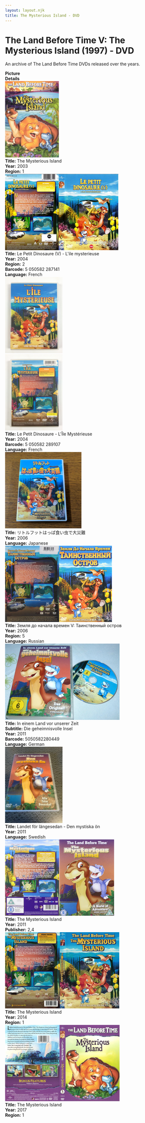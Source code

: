 ```yaml
---
layout: layout.njk
title: The Mysterious Island - DVD
---
```


# The Land Before Time V: The Mysterious Island (1997) - DVD

An archive of The Land Before Time DVDs released over the years.

<div class="item-table">
  <div class="item-header">
    <div class="item-image"><strong>Picture</strong></div>
    <div class="item-details"><strong>Details</strong></div>
  </div>

  <div class="item-entry">
  <div class="item-image">
    <a href="/images/media/dvd/5/english2003.jpg" data-lightbox="img" data-title="The Mysterious Island">
        <div class="img-box">
          <img src="/images/media/dvd/5/english2003.jpg" alt="The Mysterious Island" style="height:250px; object-fit:cover;" loading="lazy">
        </div>
      </a>
  </div>
  <div class="item-details">
    <strong>Title:</strong> The Mysterious Island<br/>
      <strong>Year:</strong> 2003<br/>
      <strong>Region:</strong> 1<br/>
  </div>
</div>


  <div class="item-entry">
  <div class="item-image">
    <a href="/images/media/dvd/5/le-petit-dinosaure-vol-5-l-ile-mysterieuse-09165404022007_orig.jpg" data-lightbox="img" data-title="Le Petit Dinosaure (V) - L'ile mysterieuse">
        <div class="img-box">
          <img src="/images/media/dvd/5/le-petit-dinosaure-vol-5-l-ile-mysterieuse-09165404022007_orig.jpg" alt="Le Petit Dinosaure (V) - L'ile mysterieuse" style="height:250px; object-fit:cover;" loading="lazy">
        </div>
      </a>
  </div>
  <div class="item-details">
    <strong>Title:</strong> Le Petit Dinosaure (V) - L'ile mysterieuse<br/>
      <strong>Year:</strong> 2004<br/>
      <strong>Region:</strong> 2<br/>
      <strong>Barcode:</strong> 5 050582 287141<br/>
      <strong>Language:</strong> French<br/>
  </div>
</div>

<div class="item-entry" id="lbt5-fr-167">
    <div class="item-image">
      <a href="/images/media/dvd/5/lbt5-fr.jpg" data-lightbox="img" data-title="Le Petit Dinosaure - L'Île Mystérieuse">
        <div class="img-box">
          <img src="/images/media/dvd/5/lbt5-fr.jpg" alt="Le Petit Dinosaure - L'Île Mystérieuse" style="height:250px; object-fit:cover;" loading="lazy"/>
        </div>
      </a>
      <a href="/images/media/dvd/5/lbt5-fr2.jpg" data-lightbox="img" data-title="Le Petit Dinosaure - L'Île Mystérieuse">
        <div class="img-box">
          <img src="/images/media/dvd/5/lbt5-fr2.jpg" alt="Le Petit Dinosaure - L'Île Mystérieuse" style="height:250px; object-fit:cover;" loading="lazy"/>
        </div>
      </a>
    </div>
    <div class="item-details">
      <strong>Title:</strong> Le Petit Dinosaure - L'Île Mystérieuse<br/>
      <strong>Year:</strong> 2004<br/>
      <strong>Barcode:</strong> 5 050582 289107<br/>
      <strong>Language:</strong> French<br/>
    </div>
  </div>

<div class="item-entry" id="lbt5-ja-35">
    <div class="item-image">
      <a href="/images/media/dvd/5/lbt5-ja.jpg" data-lightbox="img" data-title="リトルフットはっぱ食い虫で大災難">
        <div class="img-box">
          <img src="/images/media/dvd/5/lbt5-ja.jpg" alt="リトルフットはっぱ食い虫で大災難" style="height:250px; object-fit:cover;" loading="lazy">
        </div>
      </a>
    </div>
    <div class="item-details">
      <strong>Title:</strong> リトルフットはっぱ食い虫で大災難<br/>
      <strong>Year:</strong> 2006<br/>
      <strong>Language:</strong> Japanese<br/>
    </div>
  </div>


  <div class="item-entry">
  <div class="item-image">
    <a href="/images/media/dvd/5/russianlbt5dvd2006_orig.jpg" data-lightbox="img" data-title="Земля до начала времен V: Таинственный остров">
        <div class="img-box">
          <img src="/images/media/dvd/5/russianlbt5dvd2006_orig.jpg" alt="Земля до начала времен V: Таинственный остров" style="height:250px; object-fit:cover;" loading="lazy">
        </div>
      </a>
  </div>
  <div class="item-details">
    <strong>Title:</strong> Земля до начала времен V: Таинственный остров<br/>
      <strong>Year:</strong> 2006<br/>
      <strong>Region:</strong> 5<br/>
      <strong>Language:</strong> Russian<br/>
  </div>
</div>
<div class="item-entry" id="lbt5-de-2011-575">
    <div class="item-image">
      <a href="/images/media/dvd/5/lbt5-de-2011.jpg" data-lightbox="img" data-title="In einem Land vor unserer Zeit">
        <div class="img-box">
          <img src="/images/media/dvd/5/lbt5-de-2011.jpg" alt="In einem Land vor unserer Zeit" style="height:250px; object-fit:cover;" loading="lazy"/>
        </div>
      </a>
    </div>
    <div class="item-details">
      <strong>Title:</strong> In einem Land vor unserer Zeit<br/>
      <strong>Subtitle:</strong> Die geheimnisvolle Insel<br/>
      <strong>Year:</strong> 2011<br/>
      <strong>Barcode:</strong> 5050582280449<br/>
      <strong>Language:</strong> German<br/>
    </div>
  </div>

<div class="item-entry">
  <div class="item-image">
    <a href="/images/media/dvd/5/lbt5-sv.jpg" data-lightbox="img" data-title="Landet för längesedan - Den mystiska ön">
        <div class="img-box">
          <img src="/images/media/dvd/5/lbt5-sv.jpg" alt="Landet för längesedan - Den mystiska ön" style="height:250px; object-fit:cover;" loading="lazy">
        </div>
      </a>
  </div>
  <div class="item-details">
    <strong>Title:</strong> Landet för längesedan - Den mystiska ön<br/>
      <strong>Year:</strong> 2011<br/>
      <strong>Language:</strong> Swedish<br/>
  </div>
</div>
<div class="item-entry">
  <div class="item-image">
    <a href="/images/media/dvd/5/2-4.jpg" data-lightbox="img" data-title="The Mysterious Island">
        <div class="img-box">
          <img src="/images/media/dvd/5/2-4.jpg" alt="The Mysterious Island" style="height:250px; object-fit:cover;" loading="lazy">
        </div>
      </a>
  </div>
  <div class="item-details">
    <strong>Title:</strong> The Mysterious Island<br/>
      <strong>Year:</strong> 2011<br/>
      <strong>Publisher:</strong> 2,4<br/>
  </div>
</div>

  <div class="item-entry">
  <div class="item-image">
    <a href="/images/media/dvd/5/lbt5-region3-scan_orig.jpg" data-lightbox="img" data-title="The Mysterious Island">
        <div class="img-box">
          <img src="/images/media/dvd/5/lbt5-region3-scan_orig.jpg" alt="The Mysterious Island" style="height:250px; object-fit:cover;" loading="lazy">
        </div>
      </a>
  </div>
  <div class="item-details">
    <strong>Title:</strong> The Mysterious Island<br/>
      <strong>Year:</strong> 2014<br/>
      <strong>Region:</strong> 1<br/>
  </div>
</div>


<div class="item-entry">
  <div class="item-image">
    <a href="/images/media/dvd/5/2017-07-20-5971038552100-dvd-landbeforetimemysteriousisland-950x633_orig.jpg" data-lightbox="img" data-title="The Mysterious Island">
        <div class="img-box">
          <img src="/images/media/dvd/5/2017-07-20-5971038552100-dvd-landbeforetimemysteriousisland-950x633_orig.jpg" alt="The Mysterious Island" style="height:250px; object-fit:cover;" loading="lazy">
        </div>
      </a>
  </div>
  <div class="item-details">
    <strong>Title:</strong> The Mysterious Island<br/>
      <strong>Year:</strong> 2017<br/>
      <strong>Region:</strong> 1<br/>
  </div>
</div>


</div>